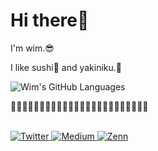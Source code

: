 # Hi there👋

I'm wim.😎

I like sushi🍣 and yakiniku.🥩

![Wim's GitHub Languages](https://github-readme-stats.vercel.app/api/top-langs/?username=wim-web&theme=dark&layout=compact&langs_count=5&border_radius=30&hide_border=true)

🍣🥩🍣🥩🍣🥩🍣🥩🍣🥩🍣🥩🍣🥩🍣🥩🍣🥩🍣🥩🍣🥩🍣🥩

<br>

<div>
    <a href="https://twitter.com/wim_web" target="_blank"><img alt="Twitter" src="https://img.shields.io/badge/@wim_web-%231DA1F2.svg?&style=flat-square&logo=twitter&logoColor=white" />
    </a>
    <a href="https://qiita.com/wim" target="_blank"><img alt="Medium" src="https://img.shields.io/badge/wim-55C500.svg?&style=flat-square&logo=qiita&logoColor=white" />
    </a>
    <a href="https://zenn.dev/wim" target="_blank"><img alt="Zenn" src="https://img.shields.io/badge/wim-3EA8FF.svg?&style=flat-square&logo=Zenn&logoColor=white" />
    </a>
</div>
